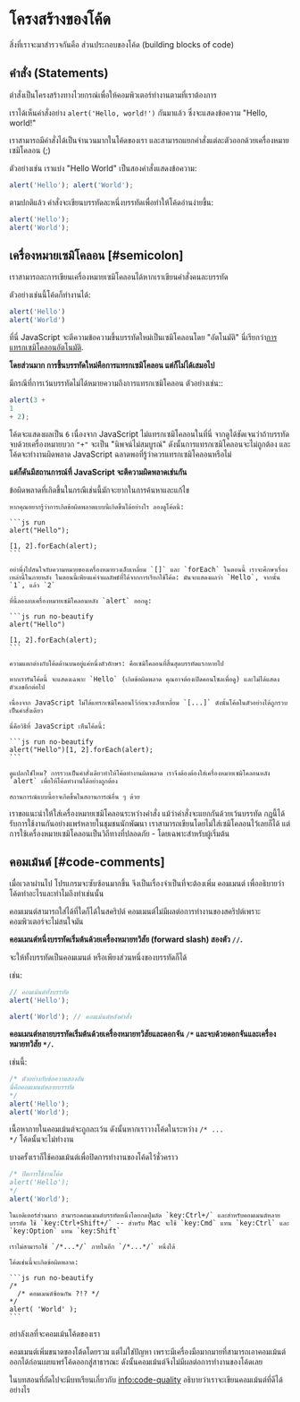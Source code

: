 # โครงสร้างของโค้ด

สิ่งที่เราจะมาสำรวจกันคือ ส่วนประกอบของโค้ด (building blocks of code)

## คำสั่ง (Statements)

ตำสั่งเป็นโครงสร้างทางไวยกรณ์เพื่อให้คอมพิวเตอร์ทำงานตามที่เราต้องการ

เราได้เห็นคำสั่งอย่าง `alert('Hello, world!')` กันมาแล้ว ซึ่งจะแสดงข้อความ "Hello, world!"

เราสามารถมีคำสั่งได้เป็นจำนวนมากในโค้ดของเรา และสามารถแยกคำสั่งแต่ละตัวออกด้วยเครื่องหมายเซมิโคลอน (;)

ตัวอย่างเช่น เราแบ่ง "Hello World" เป็นสองคำสั่งแสดงข้อความ:

```js run no-beautify
alert('Hello'); alert('World');
```

ตามปกติแล้ว คำสั่งจะเขียนบรรทัดละหนึ่งบรรทัดเพื่อทำให้โค้ดอ่านง่ายขึ้น:

```js run no-beautify
alert('Hello');
alert('World');
```

## เครื่องหมายเซมิโคลอน [#semicolon]

เราสามารถละการเขียนเครื่องหมายเซมิโคลอนได้หากเราเขียนคำสั่งคนละบรรทัด

ตัวอย่างเช่นนี้โค้ดก็ทำงานได้:

```js run no-beautify
alert('Hello')
alert('World')
```

ที่นี่ JavaScript จะตีความข้อความขึ้นบรรทัดใหม่เป็นเซมิโคลอนโดย "อัตโนมัติ" นี่เรียกว่า[การแทรกเซมิโคลอนอัตโนมัติ](https://tc39.github.io/ecma262/#sec-automatic-semicolon-insertion).

**โดยส่วนมาก การขึ้นบรรทัดใหม่คือการแทรกเซมิโคลอน แต่ก็ไม่ได้เสมอไป**

มีกรณีที่การเว้นบรรทัดไม่ได้หมายความถึงการแทรกเซมิโคลอน ตัวอย่างเช่น::

```js run no-beautify
alert(3 +
1
+ 2);
```

โค้ดจะแสดงผลเป็น `6` เนื่องจาก JavaScript ไม่แทรกเซมิโคลอนในที่นี่ จากดูได้ชัดเจนว่าถ้าบรรทัดจบด้วยเครื่องหมายบวก `"+"` จะเป็น "นิพจน์ไม่สมบูรณ์" ดังนั้นการแทรกเซมิโคลอนจะไม่ถูกต้อง และโค้ดจะทำงานผิดพลาด JavaScript ฉลาดพอที่รู้ว่าควรแทรกเซมิโคลอนหรือไม่

**แต่ก็ดันมีสถานการณ์ที่ JavaScript จะตีความผิดพลาดเช่นกัน**

ข้อผิดพลาดที่เกิดขึ้นในกรณีเช่นนี้มักจะยากในการค้นหาและแก้ไข

````smart header="ตัวอย่างของข้อผิดพลาดนี้"
หากคุณอยากรู้ว่าการเกิดข้อผิดพลาดแบบนี้เกิดขึ้นได้อย่างไร ลองดูโค้ดนี้:

```js run
alert("Hello");

[1, 2].forEach(alert);
```

อย่าพึ่งไปสนใจกับความหมายของเครื่องหมายวงเล็บเหลี่ยม `[]` และ `forEach` ในตอนนี้ เราจะศึกษาเรื่องเหล่านี้ในภายหลัง ในตอนนี้เพียงแค่จำผลลัพธ์ที่ได้จากการเรียกใช้โค้ด: มันจะแสดงผลว่า `Hello`, จากนั้น `1`, แล้ว `2`

ที่นี้ลองลบเครื่องหมายเซมิโคลอนหลัง `alert` ออกดู:

```js run no-beautify
alert("Hello")

[1, 2].forEach(alert);
```

ความแตกต่างกับโค้ดด้านบนอยู่แค่หนึ่งตัวอักษร: คือเซมิโคลอนที่สิ้นสุดบรรทัดแรกหายไป

หากเรารันโค้ดนี้ จะแสดงเฉพาะ `Hello` (เกิดข้อผิดพลาด คุณอาจต้องเปิดคอนโซลเพื่อดู) และไม่ได้แสดงตัวเลขอีกต่อไป

เนื่องจาก JavaScript ไม่ได้แทรกเซมิโคลอนไว้ก่อนวงเล็บเหลี่ยม `[...]` ดังนั้นโค้ดในตัวอย่างได้ถูกรวบเป็นคำสั่งเดียว

นี่คือวิธีที่ JavaScript เห็นโค้ดนี้:

```js run no-beautify
alert("Hello")[1, 2].forEach(alert);
```

ดูแปลกใช่ไหม? การรวบเป็นคำสั่งเดียวทำให้โค้ดทำงานผิดพลาด เราจึงต้องต้องใส่เครื่องหมายเซมิโคลอนหลัง `alert` เพื่อให้โค้ดทำงานได้อย่างถูกต้อง

สถานการณ์แบบนี้อาจเกิดขึ้นในสถานการณ์อื่น ๆ ด้วย
````

เราขอแนะนำให้ใส่เครื่องหมายเซมิโคลอนระหว่างคำสั่ง แม้ว่าคำสั่งจะแยกกันด้วยเว้นบรรทัด กฎนี้ได้รับการใช้งานกันอย่างแพร่หลายในชุมชนนักพัฒนา เราสามารถเขียนโดยไม่ใส่เซมิโคลอนไว้เลยก็ได้  แต่การใช้เครื่องหมายเซมิโคลอนเป็นวิถีทางที่ปลอดภัย - โดยเฉพาะสำหรับผู้เริ่มต้น

## คอมเม้นต์ [#code-comments]

เมื่อเวลาผ่านไป โปรแกรมจะซับซ้อนมากขึ้น จึงเป็นเรื่องจำเป็นที่จะต้องเพิ่ม คอมเมนต์ เพื่ออธิบายว่าโค้ดทำอะไรและทำไมถึงทำเช่นนั้น

คอมเมนต์สามารถใส่ได้ที่ใดก็ได้ในสคริปต์ คอมเมนต์ไม่มีผลต่อการทำงานของสคริปต์เพราะคอมพิวเตอร์จะไม่สนใจมัน

**คอมเมนต์หนึ่งบรรทัดเริ่มต้นด้วยเครื่องหมายทวิสัย (forward slash) สองตัว `//`.**

จะให้ทั้งบรรทัดเป็นคอมเมนต์ หรือเพียงส่วนหนึ่งของบรรทัดก็ได้

เช่น:
```js run
// คอมเม้นต์ทั้งบรรทัด
alert('Hello');

alert('World'); // คอมเม้นต์หลังคำสั่ง
```

**คอมเมนต์หลายบรรทัดเริ่มต้นด้วยเครื่องหมายทวิสัยและดอกจัน <code>/&#42;</code> และจบด้วยดอกจันและเครื่องหมายทวิสัย <code>&#42;/</code>.**

เช่นนี้:

```js run
/* ตัวอย่างกับข้อความสองอัน
นี่คือคอมเมนต์หลายบรรทัด
*/
alert('Hello');
alert('World');
```

เนื้อหาภายในคอมเม้นต์จะถูกละเว้น ดังนั้นหากเราวางโค้ดในระหว่าง <code>/&#42; ... &#42;/</code> โค้ดนั้นจะไม่ทำงาน

บางครั้งเราก็ใช้คอมเม้นต์เพื่อปิดการทำงานของโค้ดไว้ชั่วคราว

```js run
/* ปิดการใช้งานโค้ด
alert('Hello');
*/
alert('World');
```

```smart header="ใช้คีย์ลัด!"
ในเอดิเตอร์ส่วนมาก สามารถคอมเมนต์บรรทัดหนึ่งโดยกดปุ่มลัด `key:Ctrl+/` และสำหรับคอมเมนต์หลายบรรทัด ใช้ `key:Ctrl+Shift+/` -- สำหรับ Mac จะใช้ `key:Cmd` แทน `key:Ctrl` และ `key:Option` แทน `key:Shift`
```

````warn header="ไม่รองรับคอมเม้นต์ซ้อนกัน"
เราไม่สามารถใช้ `/*...*/` ภายในอีก `/*...*/` หนึ่งได้

โค้ดเช่นนี้จะเกิดข้อผิดพลาด:

```js run no-beautify
/*
  /* คอมเมนต์ซ้อนกัน ?!? */
*/
alert( 'World' );
```
````

อย่าลังเลที่จะคอมเม้นโค้ดของเรา

คอมเมนต์เพิ่มขนาดของโต้ดโดยรวม แต่ไม่ใช่ปัญหา เพราะมีเครื่องมือมากมายที่สามารถเอาคอมเม้นต์ออกได้ก่อนเผยแพร่โค้ดออกสู่สาธารณะ ดังนั้นคอมเม้นต์จึงไม่มีผลต่อการทำงานของโค้ดเลย

ในบทสอนที่ถัดไปจะมีบทเรียนเกี่ยวกับ <info:code-quality> อธิบายว่าเราจะเขียนคอมเม้นต์ที่ดีได้อย่างไร